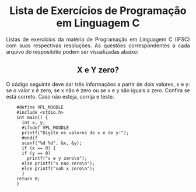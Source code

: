<h1 align="center">Lista de Exercícios de Programação em Linguagem C</h1>
<p align="justify">Listas de exercícios da matéria de Programação em Linguagem C (IFSC) com suas respectivas resoluções. As questões correspondentes a cada arquivo do respositótio podem ser visualizadas abaixo:<br></p>
<h2 align="center">X e Y zero?</h1>
<p align="justify">O código seguinte deve dar três informações a partir de dois valores, x e y: se o valor x é zero, se x não é zero ou se x e y são iguais a zero. Confira se está correto. Caso não esteja, corrija e teste.<br></p>

```
    #define VPL_MOODLE
    #include <stdio.h>
    int main() {
      int x, y;
      #ifndef VPL_MOODLE
      printf("Digite os valores de x e de y:");
      #endif
      scanf("%d %d", &x, &y);
      if (x == 0) {
      if (y == 0)
        printf("x e y zero\n");
      else printf("x nao zero\n");
      else printf("soh x zero\n");
      }
    return 0;
    }
```
